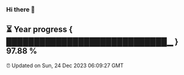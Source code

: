 ### Hi there 👋
⏳ Year progress { █████████████████████████████▁ } 97.88 %
---
⏰ Updated on Sun, 24 Dec 2023 06:09:27 GMT

